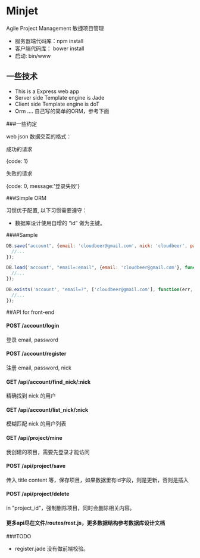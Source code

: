 Minjet
======

Agile Project Management 敏捷项目管理

* 服务器端代码库：npm install
* 客户端代码库： bower install
* 启动: bin/www

## 一些技术

* This is a Express web app
* Server side Template engine is Jade
* Client side Template engine is doT
* Orm .... 自己写的简单的ORM，参考下面


###一些约定

web json 数据交互的格式：

成功的请求

{code: 1}

失败的请求

{code: 0, message:'登录失败'} 


###Simple ORM 

习惯优于配置, 以下习惯需要遵守：
* 数据库设计使用自增的 “id” 做为主键。


####Sample

```javascript
DB.save("account", {email: 'cloudbeer@gmail.com', nick: 'cloudbeer', password: '1111'}, function(err, account){
  //...
});

DB.load('account', "email=:email", {email: 'cloudbeer@gmail.com'}, function(err, account){
  //...
});

DB.exists('account', "email=?", ['cloudbeer@gmail.com'], function(err, exists){
  //...
});

```

##API for front-end
#### POST /account/login

 登录 email, password

#### POST /account/register

 注册 email, password, nick

#### GET /api/account/find_nick/:nick

精确找到 nick 的用户

#### GET /api/account/list_nick/:nick

模糊匹配 nick 的用户列表

#### GET /api/project/mine

我创建的项目，需要先登录才能访问

#### POST /api/project/save

传入 title content 等，保存项目，如果数据里有id字段，则是更新，否则是插入

#### POST /api/project/delete

in "project_id"，强制删除项目，同时会删除相关内容。


#### 更多api尽在文件/routes/rest.js，更多数据结构参考数据库设计文档


###TODO
* register.jade 没有做前端校验。